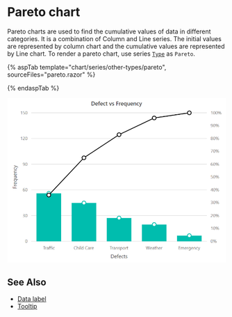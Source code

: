 # Pareto chart

Pareto charts are used to find the cumulative values of data in different categories. It is a combination of Column and Line series.
The initial values are represented by column chart and the cumulative values are represented by Line chart.
To render a pareto chart, use series [`Type`](https://help.syncfusion.com/cr/aspnetcore-js2/Syncfusion.EJ2~Syncfusion.EJ2.Charts.ChartSeries~Type.html) as `Pareto`.

{% aspTab template="chart/series/other-types/pareto", sourceFiles="pareto.razor" %}

{% endaspTab %}

![Pareto chart](../images/othertypes/pareto.png)

## See Also

* [Data label](../data-labels)
* [Tooltip](../tool-tip)